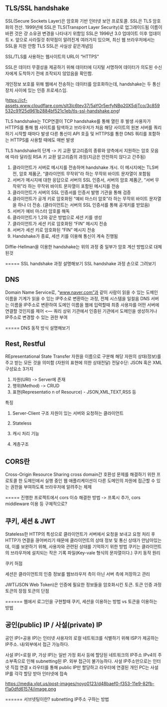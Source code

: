 ## TLS/SSL handshake

SSL(Secure Sockets Layer)은 암호화 기반 인터넷 보안 프로토콜.
SSL은 TLS 암호화의 전산. 1999년에 SSL은 TLS(Transport Layer Security)로 업그레이드됨
이름이 바뀐 것은 걍 소유권 변경을 나타내기 위함임
SSL은 1996년 3.0 업데이트 이후 업데이트 x. 앞으로 사라질것
취약점이 알려진게 여러가지 있으며, 최신 웹 브라우저에서는 SSL을 지원 안함
TLS SSL은 사실상 같은개념임

SSL/TLS를 사용하는 웹사이트의 URL이 “HTTPS”

SSL은 데이터 무결성을 제공하기 위해 데이터에 디지털 서명하여
데이터가 의도된 수신자에게 도착하기 전에 조작되지 않았음을 확인함.

개인정보 보호를 위해 웹에서 전송하는 데이터를 암호화하는데,
handshake는 두 통신 장치 사이에 있는 인증 프로세스임.

!https://cf-assets.www.cloudflare.com/slt3lc6tev37/5aYOr5erfyNBq20X5djTco/3c859532c91f25d961b2884bf521c1eb/tls-ssl-handshake.png!

TLS handshake는 TCP연결이 TCP handshake를 통해 열린 후 발생
사용자가 HTTPS를 통해 웹 사이트를 탐색하고 브라우저가 처음 해당 사이트의 원본 서버를 쿼리하기 시작할 때마다 발생
다른 통신이 API 호출 및 HTTPS를 통한 DNS 쿼리를 포함하는 HTTPS를 사용할 때에도 매번 발생

TLS handshake의 단계 -> 키 교환 알고리즘의 종류와 양측에서 지원하는 암호 모음에 따라 달라짐
RSA 키 교환 알고리즘의 과정(지금은 안전하지 않다고 간주됨)
1. 클라이언트가 서버로 메시지를 전송하며 handshake 개시. 이 메시지에는 TLS버전, 암호 제품군, “클라이언트 무작위”라 하는 무작위 바이트 문자열이 포함됨
2. 서버가 메시지에 대한 응답으로 서버의 SSL 인증서, 서버의 암호 제품군, “서버 무작위”라 하는 무작위 바이트 문자열이 포함된 메시지를 전송
3. 클라이언트가 서버의 SSL 인증서를 인증서 발행 기관을 통해 검증
4. 클라이언트가 공개 키로 암호화된 “예비 마스터 암호”라 하는 무작위 바이트 문자열을 하나 더 전송. (클라이언트는 서버의 SSL 인증서를 통해 공개키를 받았음)
5. 서버가 예비 마스터 암호를 해독
6. 클라이언트가 1,2와 같은 방법으로 세션 키를 생성
7. 클라이언트가 세션 키로 암호화된 “FIN” 메시지 전송
8. 서버가 세션 키로 암호화된 “FIN” 메시지 전송
9. Handshake가 종료, 세션 키를 이용해 통신이 계속 진행됨

Diffie-Hellman을 이용한 handshake는 위의 과정 중 일부가 암호 계산 방법으로 대체된것

=====
SSL handshake 과정 설명해보기
SSL handshake 과정 손으로 그려보기

## DNS
Domain Name Service로, “www.naver.com”과 같이 사람이 읽을 수 있는 도메인 이름을 기계가 읽을 수 있는 IP주소로 변환하는 과정, 전체 시스템을 일컬음
DNS 서버는 이름을 IP주소로 변환하여 도메인 이름을 웹에 입력할때 최종 사용자를 어떤 서버에 연결할 것인지를 제어 <— 쿼리
상위 기관에서 인증된 기관에서 도메인을 생성하거나 IP주소로 변경할 수 있는 권한 부여


=====
DNS 동작 방식 설명해보기


## Rest, Restful
REpresentational State Transfer
자원을 이름으로 구분해 해당 자원의 상태(정보)를 주고 받는 모든 것을 의미함
(자원의 표현에 의한 상태전달)
전달수단: JSON 혹은 XML
구성요소 3가지
1. 자원(URI) -> Server에 존재
2. 행위(Method) -> CRUD
3. 표현(Representatio n of Resource) - JSON,XML,TEXT,RSS 등

특징
1. Server-Client 구조
자원이 있는 서버와 요청하는 클라이언트
2. Stateless

3. 캐시 처리 기능

4. 계층구조




## CORS란
Cross-Origin Resource Sharing
cross domain간 호환성 문제를 해결하기 위한 프로토콜
한 도메인에서 실행 중인 웹 애플리케이션이 다른 도메인의 자원에 접근할 수 있는 권한을 부여하도록 브라우저에 알려주는 체제


=====
진행한 프로젝트에서 cors 이슈 해결한 방법 -> 프록시 추가, cors middleware 이용 등 구체적으로?


## 쿠키, 세션 & JWT

Stateless한 HTTP의 특성으로 클라이언트가 서버에서 요청을 보내고 요청 처리 후 HTTP가 연결을 끊어버리기 때문에 클라이언트의 상태 정보 및 통신 상태가 안남아있는데, 이를 보완하기 위해, 사용자와 관련된 상태를 기억하기 위한 방법
쿠키는 클라이언트의 브라우저에 설치되는 작은 기록 파일(Key-vale 형식의 문자열이다.)
쿠키 동작 원리

쿠키 허점


세션은 클라이언트의 인증 정보를 웹브라우저 측이 아닌 서버 측에 저장하고 관리

JWT(JSON Web Token)은 인증에 필요한 정보들을 암호화시킨 토큰.
토큰 인증 과정
토큰의 장점
토큰의 단점

======
웹에서 로그인을 구현할때 쿠키, 세션을 이용하는 방법 vs 토큰을 이용하는 방법

## 공인(public) IP / 사설(private) IP
공인 IP(=공용 IP)는 인터넷 사용자의 로컬 네트워크를 식별하기 위해 ISP가 제공하는 IP주소. 내/외부에서 접근 가능하다.

사설 IP(=로컬 IP, 가상 IP)는 일반 가정 회사 등에 할당된 네트워크의 IP주소
IPv4의 주소부족으로 인해 subnetting된 IP. 외부 접근이 불가능하다.
사설 IP주소만으로는 인터넷 직접 연결 x
라우터를 통해 public IP만 할당하고 라우터에 연결된 개인 PC는 사설 IP를 각각 할당 받아 인터넷에 접속

https://media.vlpt.us/post-images/noyo0123/d48baef0-f353-11e9-82fb-f1a0dfd61574/image.png

======
서브넷팅이란?
subnetting IP주소 구하는 방법
